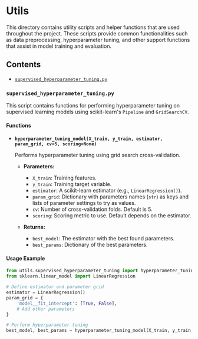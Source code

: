 ﻿# Utils

This directory contains utility scripts and helper functions that are used throughout the project. These scripts provide common functionalities such as data preprocessing, hyperparameter tuning, and other support functions that assist in model training and evaluation.

## Contents

- [`supervised_hyperparameter_tuning.py`](#supervised_hyperparameter_tuning.py)

### `supervised_hyperparameter_tuning.py`

This script contains functions for performing hyperparameter tuning on supervised learning models using scikit-learn's `Pipeline` and `GridSearchCV`.

#### Functions

- **`hyperparameter_tuning_model(X_train, y_train, estimator, param_grid, cv=5, scoring=None)`**

  Performs hyperparameter tuning using grid search cross-validation.

  - **Parameters:**
    - `X_train`: Training features.
    - `y_train`: Training target variable.
    - `estimator`: A scikit-learn estimator (e.g., `LinearRegression()`).
    - `param_grid`: Dictionary with parameters names (`str`) as keys and lists of parameter settings to try as values.
    - `cv`: Number of cross-validation folds. Default is 5.
    - `scoring`: Scoring metric to use. Default depends on the estimator.

  - **Returns:**
    - `best_model`: The estimator with the best found parameters.
    - `best_params`: Dictionary of the best parameters.

#### Usage Example

```python
from utils.supervised_hyperparameter_tuning import hyperparameter_tuning_model
from sklearn.linear_model import LinearRegression

# Define estimator and parameter grid
estimator = LinearRegression()
param_grid = {
    'model__fit_intercept': [True, False],
    # Add other parameters
}

# Perform hyperparameter tuning
best_model, best_params = hyperparameter_tuning_model(X_train, y_train, estimator, param_grid)